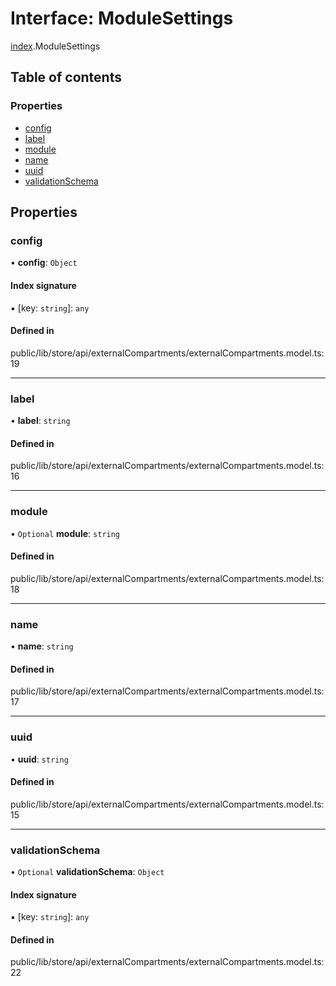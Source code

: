# Interface: ModuleSettings

[index](../wiki/index).ModuleSettings

## Table of contents

### Properties

- [config](../wiki/index.ModuleSettings#config-1)
- [label](../wiki/index.ModuleSettings#label-1)
- [module](../wiki/index.ModuleSettings#module-1)
- [name](../wiki/index.ModuleSettings#name-1)
- [uuid](../wiki/index.ModuleSettings#uuid-1)
- [validationSchema](../wiki/index.ModuleSettings#validationschema-1)

## Properties

### config

• **config**: `Object`

#### Index signature

▪ [key: `string`]: `any`

#### Defined in

public/lib/store/api/externalCompartments/externalCompartments.model.ts:19

___

### label

• **label**: `string`

#### Defined in

public/lib/store/api/externalCompartments/externalCompartments.model.ts:16

___

### module

• `Optional` **module**: `string`

#### Defined in

public/lib/store/api/externalCompartments/externalCompartments.model.ts:18

___

### name

• **name**: `string`

#### Defined in

public/lib/store/api/externalCompartments/externalCompartments.model.ts:17

___

### uuid

• **uuid**: `string`

#### Defined in

public/lib/store/api/externalCompartments/externalCompartments.model.ts:15

___

### validationSchema

• `Optional` **validationSchema**: `Object`

#### Index signature

▪ [key: `string`]: `any`

#### Defined in

public/lib/store/api/externalCompartments/externalCompartments.model.ts:22
